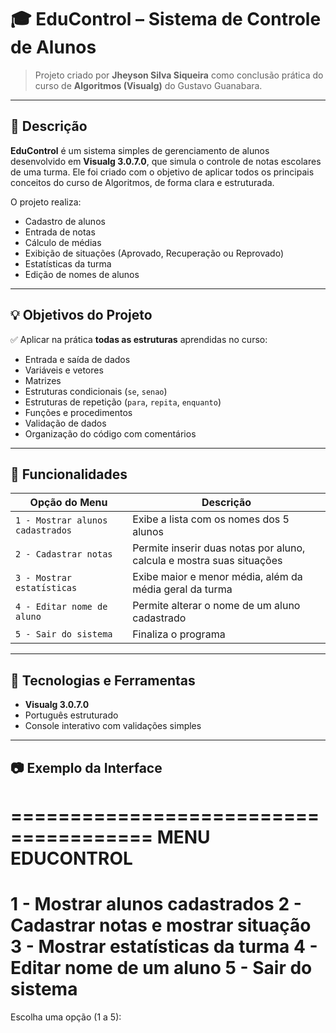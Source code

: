 # 🎓 EduControl – Sistema de Controle de Alunos

> Projeto criado por **Jheyson Silva Siqueira** como conclusão prática do curso de **Algoritmos (Visualg)** do Gustavo Guanabara.

---

## 📘 Descrição

**EduControl** é um sistema simples de gerenciamento de alunos desenvolvido em **Visualg 3.0.7.0**, que simula o controle de notas escolares de uma turma. Ele foi criado com o objetivo de aplicar todos os principais conceitos do curso de Algoritmos, de forma clara e estruturada.

O projeto realiza:

- Cadastro de alunos
- Entrada de notas
- Cálculo de médias
- Exibição de situações (Aprovado, Recuperação ou Reprovado)
- Estatísticas da turma
- Edição de nomes de alunos

---

## 💡 Objetivos do Projeto

✅ Aplicar na prática **todas as estruturas** aprendidas no curso:

- Entrada e saída de dados
- Variáveis e vetores
- Matrizes
- Estruturas condicionais (`se`, `senao`)
- Estruturas de repetição (`para`, `repita`, `enquanto`)
- Funções e procedimentos
- Validação de dados
- Organização do código com comentários

---

## 🧠 Funcionalidades

| Opção do Menu                      | Descrição                                                                 |
|-----------------------------------|---------------------------------------------------------------------------|
| `1 - Mostrar alunos cadastrados`  | Exibe a lista com os nomes dos 5 alunos                                  |
| `2 - Cadastrar notas`             | Permite inserir duas notas por aluno, calcula e mostra suas situações    |
| `3 - Mostrar estatísticas`        | Exibe maior e menor média, além da média geral da turma                  |
| `4 - Editar nome de aluno`        | Permite alterar o nome de um aluno cadastrado                            |
| `5 - Sair do sistema`             | Finaliza o programa                                                       |

---

## 🔧 Tecnologias e Ferramentas

- **Visualg 3.0.7.0**
- Português estruturado
- Console interativo com validações simples

---

## 📷 Exemplo da Interface

======================================
            MENU EDUCONTROL
======================================
1 - Mostrar alunos cadastrados
2 - Cadastrar notas e mostrar situação
3 - Mostrar estatísticas da turma
4 - Editar nome de um aluno
5 - Sair do sistema
======================================
Escolha uma opção (1 a 5):
